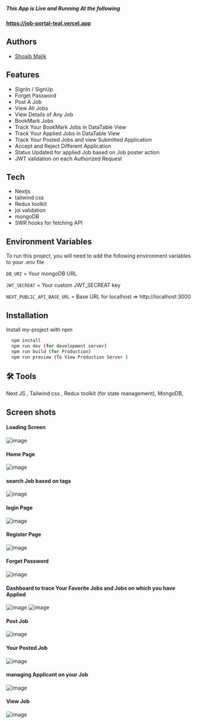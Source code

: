 ##### This App is Live and Running At the following
#### https://job-portal-teal.vercel.app

## Authors

- [Shoaib Malik](https://github.com/ShoaibMalik10205)

## Features

- SignIn / SignUp
- Forget Password
- Post A Job
- View  All Jobs
- View Details of Any Job
- BookMark Jobs
- Track Your BookMark Jobs in DataTable View
- Track Your Applied Jobs in DataTable View 
- Track Your Posted Jobs and view Submitted Application 
- Accept and Reject Different Application 
- Status Updated for applied Job based on Job poster action 
- JWT validation on each Authorized Request


## Tech
- Nextjs
- tailwind css
- Redux toolkit
- joi validation
- mongoDB
- SWR hooks for fetching API 

## Environment Variables

To run this project, you will need to add the following environment variables to your .env file

`DB_URI` = Your mongoDB URL

`JWT_SECREAT` = Your custom JWT_SECREAT key

`NEXT_PUBLIC_API_BASE_URL` =  Base URL for localhost  => http://localhost:3000


## Installation

Install my-project with npm

```bash
  npm install
  npm run dev (for development server)
  npm run build (for Production)
  npm run preview (To View Production Server )
```
    
    

## 🛠 Tools

Next JS , 
Tailwind css ,
Redux toolkit (for state management),
MongoDB, 


## Screen shots

#### Loading Screen
![image](https://user-images.githubusercontent.com/90745903/235368351-699df61b-15bb-429d-9387-c724cc4c0d75.png)

#### Home Page 
![image](https://user-images.githubusercontent.com/90745903/235368363-0fd4d1d4-e7ef-4202-b764-fc16f5185723.png)


#### search Job based on tags
![image](https://user-images.githubusercontent.com/90745903/235368398-2b9f560c-faf9-43e8-9404-39da691bfb40.png)




#### login Page
![image](https://user-images.githubusercontent.com/90745903/223760826-3b23f677-f6f1-4740-9859-a7de7795cd09.png)


#### Register Page
![image](https://user-images.githubusercontent.com/90745903/223760920-30248b2d-d221-4f3b-b5e2-23c685bdde37.png)

#### Forget Password 
![image](https://user-images.githubusercontent.com/90745903/224545005-68654792-96c0-4e75-9e01-526c1eda5228.png)

#### Dashboard to trace Your Favorite Jobs and Jobs on which you have Applied 
![image](https://user-images.githubusercontent.com/90745903/235368489-f55ae625-bb7d-4b69-a233-e3b58c48bff4.png)
![image](https://user-images.githubusercontent.com/90745903/235368497-e21d8ef2-2331-43cd-b2c8-d9b8d68fab2b.png)


#### Post Job
![image](https://user-images.githubusercontent.com/90745903/224545025-c678ce5e-94fb-4e64-aa8c-db9be558fa0d.png)

#### Your Posted Job
![image](https://user-images.githubusercontent.com/90745903/235368529-c23fb70f-0840-4795-bfce-062df0e2ef28.png)

#### managing Applicant on your Job
![image](https://user-images.githubusercontent.com/90745903/235368556-f8522766-7409-4031-a04f-b3fa0afa4e9f.png)


#### View Job 
![image](https://user-images.githubusercontent.com/90745903/224545051-9072fb38-411c-43f4-8a01-78af4c0a68ff.png)






